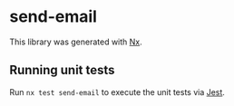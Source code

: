 # send-email

This library was generated with [Nx](https://nx.dev).

## Running unit tests

Run `nx test send-email` to execute the unit tests via [Jest](https://jestjs.io).
